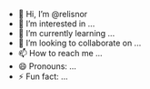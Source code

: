 - 👋 Hi, I’m @relisnor
- 👀 I’m interested in ...
- 🌱 I’m currently learning ...
- 💞️ I’m looking to collaborate on ...
- 📫 How to reach me ...
- 😄 Pronouns: ...
- ⚡ Fun fact: ...

<!---
relisnor/relisnor is a ✨ special ✨ repository because its `README.md` (this file) appears on your GitHub profile.
You can click the Preview link to take a look at your changes.
--->
